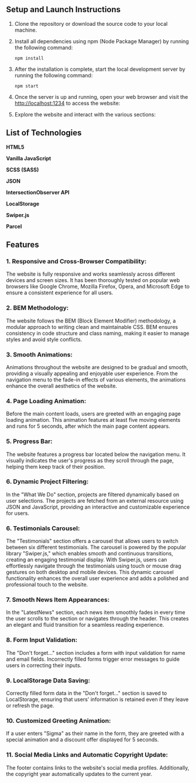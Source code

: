 ## Setup and Launch Instructions

1. Clone the repository or download the source code to your local machine.

2. Install all dependencies using npm (Node Package Manager) by running the
   following command:

   `npm install`

3. After the installation is complete, start the local development server by
   running the following command:

   `npm start`

4. Once the server is up and running, open your web browser and visit the
   [http://localhost:1234](http://localhost:1234) to access the website:

5. Explore the website and interact with the various sections:

## List of Technologies

**HTML5**

**Vanilla JavaScript**

**SCSS (SASS)**

**JSON**

**IntersectionObserver API**

**LocalStorage**

**Swiper.js**

**Parcel**

## Features

### 1. Responsive and Cross-Browser Compatibility:

The website is fully responsive and works seamlessly across different devices
and screen sizes. It has been thoroughly tested on popular web browsers like
Google Chrome, Mozilla Firefox, Opera, and Microsoft Edge to ensure a consistent
experience for all users.

### 2. BEM Methodology:

The website follows the BEM (Block Element Modifier) methodology, a modular
approach to writing clean and maintainable CSS. BEM ensures consistency in code
structure and class naming, making it easier to manage styles and avoid style
conflicts.

### 3. Smooth Animations:

Animations throughout the website are designed to be gradual and smooth,
providing a visually appealing and enjoyable user experience. From the
navigation menu to the fade-in effects of various elements, the animations
enhance the overall aesthetics of the website.

### 4. Page Loading Animation:

Before the main content loads, users are greeted with an engaging page loading
animation. This animation features at least five moving elements and runs for 5
seconds, after which the main page content appears.

### 5. Progress Bar:

The website features a progress bar located below the navigation menu. It
visually indicates the user's progress as they scroll through the page, helping
them keep track of their position.

### 6. Dynamic Project Filtering:

In the "What We Do" section, projects are filtered dynamically based on user
selections. The projects are fetched from an external resource using JSON and
JavaScript, providing an interactive and customizable experience for users.

### 6. Testimonials Carousel:

The "Testimonials" section offers a carousel that allows users to switch between
six different testimonials. The carousel is powered by the popular library
"Swiper.js," which enables smooth and continuous transitions, creating an
engaging testimonial display. With Swiper.js, users can effortlessly navigate
through the testimonials using touch or mouse drag gestures on both desktop and
mobile devices. This dynamic carousel functionality enhances the overall user
experience and adds a polished and professional touch to the website.

### 7. Smooth News Item Appearances:

In the "LatestNews" section, each news item smoothly fades in every time the
user scrolls to the section or navigates through the header. This creates an
elegant and fluid transition for a seamless reading experience.

### 8. Form Input Validation:

The "Don't forget..." section includes a form with input validation for name and
email fields. Incorrectly filled forms trigger error messages to guide users in
correcting their inputs.

### 9. LocalStorage Data Saving:

Correctly filled form data in the "Don't forget..." section is saved to
LocalStorage, ensuring that users' information is retained even if they leave or
refresh the page.

### 10. Customized Greeting Animation:

If a user enters "Sigma" as their name in the form, they are greeted with a
special animation and a discount offer displayed for 5 seconds.

### 11. Social Media Links and Automatic Copyright Update:

The footer contains links to the website's social media profiles. Additionally,
the copyright year automatically updates to the current year.
